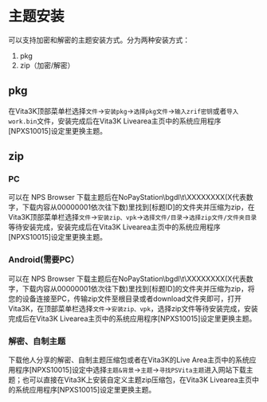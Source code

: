 # 主题安装
可以支持加密和解密的主题安装方式。分为两种安装方式：
1. pkg
2. zip（加密/解密）

## pkg
在Vita3K顶部菜单栏选择`文件`->`安装pkg`->`选择pkg文件`→`输入zrif密钥`或者`导入work.bin`文件，安装完成后在Vita3K Livearea主页中的系统应用程序[NPXS10015]设定里更换主题。

## zip
### PC
可以在 NPS Browser 下载主题后在NoPayStation\bgdl\t\XXXXXXXX(X代表数字，下载内容从00000001依次往下数)里找到[标题ID]的文件夹并压缩为zip，在Vita3K顶部菜单栏选择`文件`->`安装zip、vpk`->`选择文件/目录`->`选择zip文件/文件夹目录`等待安装完成，安装完成后在Vita3K Livearea主页中的系统应用程序[NPXS10015]设定里更换主题。

### Android(需要PC）
可以在 NPS Browser 下载主题后在NoPayStation\bgdl\t\XXXXXXXX(X代表数字，下载内容从00000001依次往下数)里找到[标题ID]的文件夹并压缩为zip，将您的设备连接至PC，传输zip文件至根目录或者download文件夹即可，打开Vita3K，在顶部菜单栏选择`文件`->`安装zip、vpk`，选择zip文件等待安装完成，安装完成后在Vita3K Livearea主页中的系统应用程序[NPXS10015]设定里更换主题。

### 解密、自制主题
下载他人分享的解密、自制主题压缩包或者在Vita3K的Live Area主页中的系统应用程序[NPXS10015]设定中选择`主题&背景`->`主题`->`寻找PSVita主题`进入网站下载主题；也可以直接在Vita3K上安装自定义主题zip压缩包，在Vita3K Livearea主页中的系统应用程序[NPXS10015]设定里更换主题。

